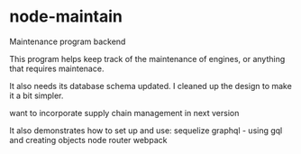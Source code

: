# node-maintain
Maintenance program backend

This program helps keep track of the maintenance of engines, or anything that requires maintenace.

It also needs its database schema updated. I cleaned up the design to make it a bit simpler.  

want to incorporate supply chain management in next version

It also demonstrates how to set up and use:
sequelize
graphql - using gql and creating objects
node
router
webpack

